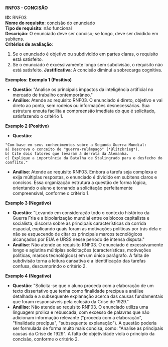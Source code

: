**RNF03 - CONCISÃO**

**ID:** RNF03  
**Nome do requisito**: concisão do enunciado  
**Tipo de requisito**: não funcional  
**Descrição**: O enunciado deve ser conciso; se longo, deve ser dividido em subitens.  
**Critérios de avaliação**:
1. Se o enunciado é objetivo ou subdividido em partes claras, o requisito está satisfeito.  
2. Se o enunciado é excessivamente longo sem subdivisão, o requisito não está satisfeito.
**Justificativa**: A concisão diminui a sobrecarga cognitiva.

**Exemplos:**
**Exemplo 1 (Positivo)**
- **Questão**: "Analise os principais impactos da inteligência artificial no mercado de trabalho contemporâneo."
- **Análise**: Atende ao requisito RNF03. O enunciado é direto, objetivo e vai direto ao ponto, sem rodeios ou informações desnecessárias. Sua estrutura enxuta facilita a compreensão imediata do que é solicitado, satisfazendo o critério 1.

**Exemplo 2 (Positivo)**
- **Questão**:
```text
"Com base em seus conhecimentos sobre a Segunda Guerra Mundial:
a) Descreva o conceito de "guerra-relâmpago" (*Blitzkrieg*).
b) Cite dois fatores que levaram à derrota da Alemanha.
c) Explique a importância da Batalha de Stalingrado para o desfecho do conflito."
```
- **Análise**: Atende ao requisito RNF03. Embora a tarefa seja complexa e exija múltiplas respostas, o enunciado é dividido em subitens claros e concisos. Essa organização estrutura a questão de forma lógica, orientando o aluno e tornando a solicitação perfeitamente compreensível, conforme o critério 1.

**Exemplo 3 (Negativo)**
- **Questão**: "Levando em consideração todo o contexto histórico da Guerra Fria e a bipolarização mundial entre os blocos capitalista e socialista, discorra sobre as principais características da corrida espacial, explicando quais foram as motivações políticas por trás dela e não se esquecendo de citar os principais marcos tecnológicos alcançados por EUA e URSS nesse período de intensa disputa."
- **Análise**: Não atende ao requisito RNF03. O enunciado é excessivamente longo e aglutina múltiplas solicitações (características, motivações políticas, marcos tecnológicos) em um único parágrafo. A falta de subdivisão torna a leitura cansativa e a identificação das tarefas confusa, descumprindo o critério 2.

**Exemplo 4 (Negativo)**
- **Questão**: "Solicita-se que o aluno proceda com a elaboração de um texto dissertativo que tenha como finalidade precípua a análise detalhada e a subsequente explanação acerca das causas fundamentais que foram responsáveis pela eclosão da Crise de 1929."
- **Análise**: Não atende ao requisito RNF03. O enunciado utiliza uma linguagem prolixa e rebuscada, com excesso de palavras que não adicionam informação relevante ("proceda com a elaboração", "finalidade precípua", "subsequente explanação"). A questão poderia ser formulada de forma muito mais concisa, como: "Analise as principais causas da Crise de 1929". A falta de objetividade viola o princípio da concisão, conforme o critério 2.